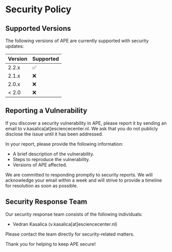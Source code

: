 # Security Policy

## Supported Versions

The following versions of APE are currently supported with security updates:

| Version | Supported          |
| ------- | ------------------ |
| 2.2.x   | :white_check_mark: |
| 2.1.x   | :x:                |
| 2.0.x   | :x:                |
| < 2.0   | :x:                |

## Reporting a Vulnerability

If you discover a security vulnerability in APE, please report it by sending an email to v.kasalica[at]esciencecenter.nl. We ask that you do not publicly disclose the issue until it has been addressed.

In your report, please provide the following information:

- A brief description of the vulnerability.
- Steps to reproduce the vulnerability.
- Versions of APE affected.

We are committed to responding promptly to security reports. We will acknowledge your email within a week and will strive to provide a timeline for resolution as soon as possible.

## Security Response Team

Our security response team consists of the following individuals:

- Vedran Kasalica (v.kasalica[at]esciencecenter.nl)

Please contact the team directly for security-related matters.

Thank you for helping to keep APE secure!
